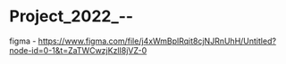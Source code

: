 # Project_2022_--
figma - https://www.figma.com/file/j4xWmBplRqit8cjNJRnUhH/Untitled?node-id=0-1&t=ZaTWCwzjKzlI8jVZ-0
